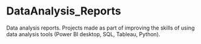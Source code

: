 # DataAnalysis_Reports
Data analysis reports. Projects made as part of improving the skills of using data analysis tools (Power BI desktop, SQL, Tableau, Python).
